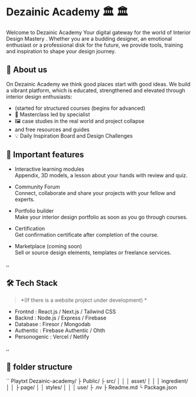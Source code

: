 # Dezainic Academy 🏛 🏛

Welcome to  Dezainic Academy Your digital gateway for the world of Interior Design Mastery  . Whether you are a budding designer, an emotional enthusiast or a professional disk for the future, we provide tools, training and inspiration to shape your design journey.

## 🌟 About us

On  Dezainic Academy  we think good places start with good ideas. We build a vibrant platform, which is  educated, strengthened and elevated  through interior design enthusiasts:

- (started for structured courses (begins for advanced)
- 🧠 Masterclass led by specialist
- 🖼 case studies in the real world and project collapse
- and free resources and guides
- 💡 Daily Inspiration Board and Design Challenges


## 🚀 Important features

-  Interactive learning modules   
  Appendix, 3D models, a lesson about your hands with review and quiz.

-  Community Forum   
  Connect, collaborate and share your projects with your fellow and experts.

-  Portfolio builder   
  Make your interior design portfolio as soon as you go through courses.

-  Certification   
  Get confirmation certificate after completion of the course.

-  Marketplace (coming soon)   
  Sell ​​or source design elements, templates or freelance services.

,,

## 🛠 Tech Stack

> *(If there is a website project under development) *

-  Frontnd : React.js / Next.js / Tailwind CSS  
-  Backnd : Node.js / Express / Firebase  
-  Database : Firesor / Mongodab  
-  Authentic : Firebase Authentic / Ohth  
-  Personogenic : Vercel / Netlify

,,

## 📂 folder structure

`` Playtxt
Dezainic-academy/
├ Public/
├ src/
│ │ │ asset/
│ │ │ ingredient/
│ │ ├ page/
│ │ styles/
│ │ │ use/
├ .nv
├ Readme.md
└ Package.json
